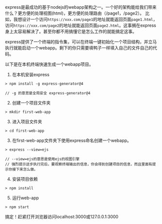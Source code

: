 

express是最成功的基于nodejs的webapp架构之一。一个好的架构能给我们带来什么？更方便的处理视图(html)，更方便的处理路由（/page1，/page2）。
比如，我想设计一个访问`https://xxx.com/page1`的地址就能返回页面`page1.html`，访问`https://xxx.com/page2`的地址就能返回页面`page2.html`。这事搁在express身上太容易解决了。甚至你都不用搞懂它是怎么工作的就能搞定这事。



express提供了一个终端的指令集，可以在终端一键初始化一个项目结构，并立马执行就能启动一个webapp。剩下的你只需要填鸭子一样填入自己的文件自己的代码。



以下是在本机终端快速生成一个webapp项目。


1. 在本机安装express
```
> npm install -g express-generator@4

// -g 的意思是全局安全 express-generator@4
```

2. 创建一个项目文件夹
```
> mkdir first-web-app
```

3. 进入项目文件夹
```
> cd first-web-app
```

3. 在first-web-app文件夹下使用express命名创建一个webapp。
```
> express --view=ejs

// --view=ejs的意思是使用ejs的视图引擎
// 强烈提示这步执行完后，要观察终端输出的信息，你会得到创建项目的信息，而且里面有提示你接下来怎么做。
```
4. 安装项目依赖
```
> npm install
```
5. 运行web-app
```
> npm start
```

搞定！赶紧打开浏览器访问localhost:3000或127.0.0.1:3000

